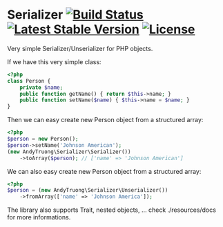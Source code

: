 Serializer [![Build Status](https://api.travis-ci.org/atphp/serializer.svg?branch=v0.1)](https://travis-ci.org/atphp/serializer) [![Latest Stable Version](https://poser.pugx.org/atphp/serializer/v/stable.png)](https://packagist.org/packages/atphp/serializer) [![License](https://poser.pugx.org/atphp/serializer/license.png)](https://packagist.org/packages/atphp/serializer)
======

Very simple Serializer/Unserializer for PHP objects.

If we have this very simple class:

```php
<?php
class Person {
    private $name;
    public function getName() { return $this->name; }
    public function setName($name) { $this->name = $name; }
}
```

Then we can easy create new Person object from a structured array:

```php
<?php
$person = new Person();
$person->setName('Johnson American');
(new AndyTruong\Serializer\Serializer())
    ->toArray($person); // ['name' => 'Johnson American']
```

We can also easy create new Person object from a structured array:

```php
<?php
$person = (new AndyTruong\Serializer\Unserializer())
    ->fromArray(['name' => 'Johnson America']);
```

The library also supports Trait, nested objects, … check ./resources/docs for
more informations.
